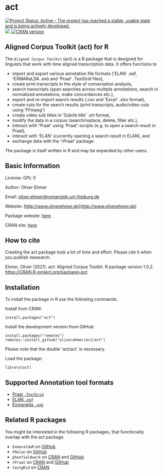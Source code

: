 # act

[![Project Status: Active - The project has reached a stable, usable state and is being actively developed.](http://www.repostatus.org/badges/latest/active.svg)](http://www.repostatus.org/#active)
[![](http://cranlogs.r-pkg.org/badges/grand-total/act)](https://CRAN.R-project.org/package=act)
[![CRAN version](http://www.r-pkg.org/badges/version/act)](https://cran.r-project.org/package=act)


## Aligned Corpus Toolkit (act) for R
The `Aligned Corpus Toolkit` (act) is a R package that is designed for linguists that work with time aligned transcription data. It offers functions to 
* import and export various annotation file formats ('ELAN' .eaf, 'EXMARaLDA .exb and 'Praat' .TextGrid files), 
* create print transcripts in the style of conversation analysis, 
* search transcripts (span searches across multiple annotations, search in normalized annotations, make concordances etc.), 
* export and re-import search results (.csv and 'Excel' .xlsx format), 
* create cuts for the search results (print transcripts, audio/video cuts using 'FFmpeg')
* create video sub titles in 'Subrib title' .srt format, 
* modify the data in a corpus (search/replace, delete, filter etc.), 
* interact with 'Praat' using 'Praat'-scripts (e.g. to open a search result in Praat), 
* interact with 'ELAN' (currently opening a search result in ELAN), and 
* exchange data with the 'rPraat' package. 

The package is itself written in R and may be expanded by other users.

## Basic Information
License: GPL-3

Author: Oliver Ehmer

Email: oliver.ehmer@romanistik.uni-freiburg.de

Website: [http://www.oliverehmer.de](http://www.oliverehmer.de)

Package website: [here](http://www.romanistik.uni-freiburg.de/ehmer/digitalhumanities.html/).

CRAN site: [here](https://cran.r-project.org/web/packages/act/index.html)

## How to cite
Creating the act package took a lot of time and effort. Please cite it when you publish reasearch.

Ehmer, Oliver (2021). act: Aligned Corpus Toolkit. R package version 1.0.2. https://CRAN.R-project.org/package=act

## Installation
To install the package in R use the following commands.

Install from CRAN:

```
install.packages("act")
```

Install the development version from GitHub:

```
install.packages("remotes")
remotes::install_github("oliverehmer/act/act")
```
Please note that the double 'act/act' is necessary.

Load the package:
```
library(act)
```

## Supported Annotation tool formats
* [Praat `.TextGrid`](http://www.fon.hum.uva.nl/praat/)
* [ELAN `.eaf`](https://archive.mpi.nl/tla/elan)
* [Exmaralda `.exb`](https://exmaralda.org/en/)

## Related R packages 
You might be interested in the following R packages, that functionally overlap with the act package.
* `ExmaraldaR` on [GitHub](https://github.com/TimoSchuer/ExmaraldaR)
* `FRelan` on [GitHub](https://github.com/langdoc/FRelan)
* `phonfieldwork` on [CRAN](https://cran.r-project.org/web/packages/phonfieldwork/index.html) and [GitHub](https://github.com/ropensci/phonfieldwork)
* `rPraat` on [CRAN](https://cran.r-project.org/package=rPraat) and [GitHub](https://github.com/bbTomas/rPraat)
* `textgRid` on [CRAN](https://cran.r-project.org/package=textgRid)
